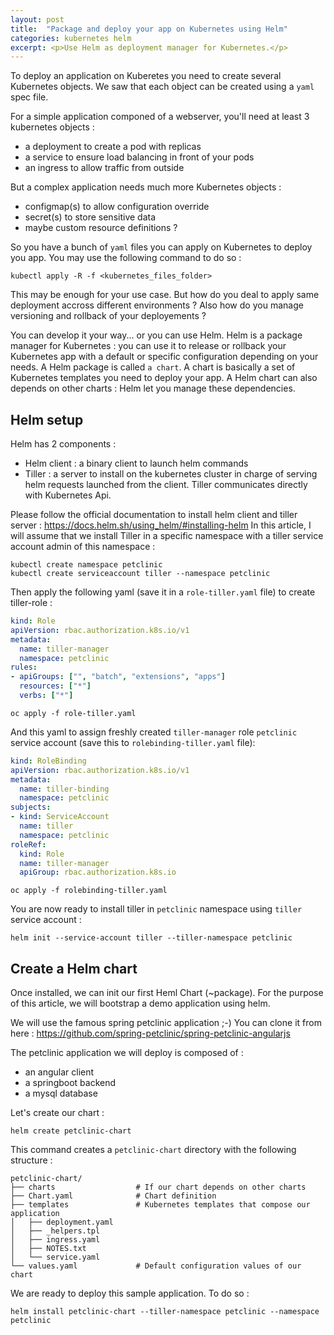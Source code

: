 ```yaml
---
layout: post
title:  "Package and deploy your app on Kubernetes using Helm"
categories: kubernetes helm
excerpt: <p>Use Helm as deployment manager for Kubernetes.</p>
---
```


To deploy an application on Kuberetes you need to create several Kubernetes objects.
We saw that each object can be created using a `yaml` spec file.

For a simple application componed of a webserver, you'll need at least 3 kubernetes objects :
* a deployment to create a pod with replicas
* a service to ensure load balancing in front of your pods
* an ingress to allow traffic from outside

But a complex application needs much more Kubernetes objects :
* configmap(s) to allow configuration override
* secret(s) to store sensitive data
* maybe custom resource definitions ?

So you have a bunch of `yaml` files you can apply on Kubernetes to deploy you app.
You may use the following command to do so :

```shell
kubectl apply -R -f <kubernetes_files_folder>
```
This may be enough for your use case.
But how do you deal to apply same deployment accross different environments ?
Also how do you manage versioning and rollback of your deployements ? 

You can develop it your way... or you can use Helm.
Helm is a package manager for Kubernetes : you can use it to release or rollback your Kubernetes app with a default or specific configuration depending on your needs.
A Helm package is called `a chart`. A chart is basically a set of Kubernetes templates you need to deploy your app. 
A Helm chart can also depends on other charts : Helm let you manage these dependencies.

## Helm setup

Helm has 2 components :
* Helm client : a binary client to launch helm commands 
* Tiller : a server to install on the kubernetes cluster in charge of serving helm requests launched from the client. Tiller communicates directly with Kubernetes Api.

Please follow the official documentation to install helm client and tiller server : https://docs.helm.sh/using_helm/#installing-helm
In this article, I will assume that we install Tiller in a specific namespace with a tiller service account admin of this namespace :

```shell
kubectl create namespace petclinic
kubectl create serviceaccount tiller --namespace petclinic
```

Then apply the following yaml (save it in a `role-tiller.yaml` file) to create tiller-role :

```yaml
kind: Role
apiVersion: rbac.authorization.k8s.io/v1
metadata:
  name: tiller-manager
  namespace: petclinic
rules:
- apiGroups: ["", "batch", "extensions", "apps"]
  resources: ["*"]
  verbs: ["*"]
```

```shell
oc apply -f role-tiller.yaml
```

And this yaml to assign freshly created `tiller-manager` role `petclinic` service account (save this to `rolebinding-tiller.yaml` file):

```yaml
kind: RoleBinding
apiVersion: rbac.authorization.k8s.io/v1
metadata:
  name: tiller-binding
  namespace: petclinic
subjects:
- kind: ServiceAccount
  name: tiller
  namespace: petclinic
roleRef:
  kind: Role
  name: tiller-manager
  apiGroup: rbac.authorization.k8s.io
```

```shell
oc apply -f rolebinding-tiller.yaml
```

You are now ready to install tiller in `petclinic` namespace using `tiller` service account :

```shell
helm init --service-account tiller --tiller-namespace petclinic
```

## Create a Helm chart

Once installed, we can init our first Heml Chart (~package).
For the purpose of this article, we will bootstrap a demo application using helm. 

We will use the famous spring petclinic application ;-)
You can clone it from here : https://github.com/spring-petclinic/spring-petclinic-angularjs

The petclinic application we will deploy is composed of :
* an angular client
* a springboot backend
* a mysql database

Let's create our chart :

```shell
helm create petclinic-chart
```

This command creates a `petclinic-chart` directory with the following structure :

```shell
petclinic-chart/
├── charts                  # If our chart depends on other charts
├── Chart.yaml              # Chart definition
├── templates               # Kubernetes templates that compose our application
│   ├── deployment.yaml
│   ├── _helpers.tpl
│   ├── ingress.yaml
│   ├── NOTES.txt
│   └── service.yaml
└── values.yaml             # Default configuration values of our chart
```

We are ready to deploy this sample application.
To do so :

```
helm install petclinic-chart --tiller-namespace petclinic --namespace petclinic
```